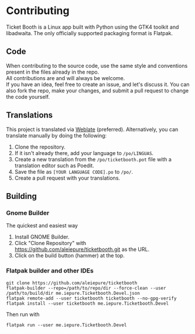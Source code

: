 # Contributing

Ticket Booth is a Linux app built with Python using the GTK4 toolkit and libadwaita. The only officially supported packaging format is Flatpak.

## Code

When contributing to the source code, use the same style and conventions present in the files already in the repo. \
All contributions are and will always be welcome.\
If you have an idea, feel free to create an issue, and let's discuss it. You can also fork the repo, make your changes, and submit a pull request to change the code yourself.

## Translations

This project is translated via [Weblate](https://hosted.weblate.org/engage/ticket-booth/) (preferred). Alternatively, you can translate manually by doing the following:

1. Clone the repository.
2. If it isn't already there, add your language to `/po/LINGUAS`.
3. Create a new translation from the `/po/ticketbooth.pot` file with a translation editor such as Poedit.
4. Save the file as `[YOUR LANGUAGE CODE].po` to `/po/`.
5. Create a pull request with your translations.

## Building

### Gnome Builder

The quickest and easiest way

1. Install GNOME Builder.
2. Click "Clone Repository" with https://github.com/aleiepure/ticketbooth.git as the URL.
3. Click on the build button (hammer) at the top.

### Flatpak builder and other IDEs

```shell
git clone https://github.com/aleiepure/ticketbooth
flatpak-builder --repo=/path/to/repo/dir --force-clean --user /path/to/build/dir me.iepure.Ticketbooth.Devel.json
flatpak remote-add --user ticketbooth ticketbooth --no-gpg-verify
flatpak install --user ticketbooth me.iepure.Ticketbooth.Devel
```

Then run with

```shell
flatpak run --user me.iepure.Ticketbooth.Devel
```
